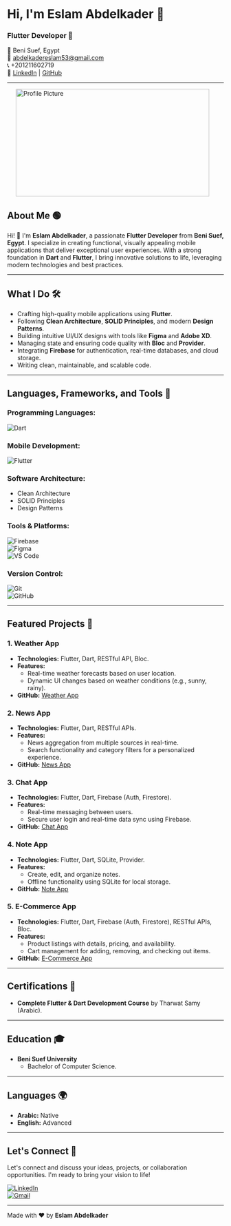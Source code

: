 # Hi, I'm Eslam Abdelkader 👋  

### Flutter Developer 💙  

📍 Beni Suef, Egypt  
📧 abdelkadereslam53@gmail.com  
📞 +201211602719  
🔗 [LinkedIn](https://www.linkedin.com/in/eslam-abdelkader-abdalla) | [GitHub](https://github.com/eslamabdo1122)  

---
<div>
  <img src="https://thumbs.dreamstime.com/z/programmer-developer-flat-style-illustration-white-background-isolated-character-ai-generated-335094504.jpg?w=768" alt="Profile Picture" width="450" height="250" align="center" style="margin-left: 20px ;">
</div>


## **About Me** 🟢  
Hi! 📍️ I'm **Eslam Abdelkader**, a passionate **Flutter Developer** from **Beni Suef, Egypt**. I specialize in creating functional, visually appealing mobile applications that deliver exceptional user experiences. With a strong foundation in **Dart** and **Flutter**, I bring innovative solutions to life, leveraging modern technologies and best practices.  

---

## **What I Do** 🛠️  
- Crafting high-quality mobile applications using **Flutter**.  
- Following **Clean Architecture**, **SOLID Principles**, and modern **Design Patterns**.  
- Building intuitive UI/UX designs with tools like **Figma** and **Adobe XD**.  
- Managing state and ensuring code quality with **Bloc** and **Provider**.  
- Integrating **Firebase** for authentication, real-time databases, and cloud storage.  
- Writing clean, maintainable, and scalable code.  

---

## **Languages, Frameworks, and Tools** 🧰  

### **Programming Languages**:  
![Dart](https://img.shields.io/badge/Dart-0175C2?style=for-the-badge&logo=dart&logoColor=white)  



### **Mobile Development**:  
![Flutter](https://img.shields.io/badge/Flutter-02569B?style=for-the-badge&logo=flutter&logoColor=white)  

### **Software Architecture**:  
- Clean Architecture  
- SOLID Principles  
- Design Patterns  

### **Tools & Platforms**:  
![Firebase](https://img.shields.io/badge/Firebase-FFCA28?style=for-the-badge&logo=firebase&logoColor=black)  
![Figma](https://img.shields.io/badge/Figma-F24E1E?style=for-the-badge&logo=figma&logoColor=white)  
![VS Code](https://img.shields.io/badge/VS_Code-007ACC?style=for-the-badge&logo=visual-studio-code&logoColor=white)  

### **Version Control**:  
![Git](https://img.shields.io/badge/Git-F05032?style=for-the-badge&logo=git&logoColor=white)  
![GitHub](https://img.shields.io/badge/GitHub-181717?style=for-the-badge&logo=github&logoColor=white)  

---

## **Featured Projects** 🚀  

### **1. Weather App**  
- **Technologies:** Flutter, Dart, RESTful API, Bloc.  
- **Features:**  
  - Real-time weather forecasts based on user location.  
  - Dynamic UI changes based on weather conditions (e.g., sunny, rainy).  
- **GitHub:** [Weather App](https://github.com/eslamabdo1122/weather.git)  

### **2. News App**  
- **Technologies:** Flutter, Dart, RESTful APIs.  
- **Features:**  
  - News aggregation from multiple sources in real-time.  
  - Search functionality and category filters for a personalized experience.  
- **GitHub:** [News App](https://github.com/eslamabdo1122/news.git)  

### **3. Chat App**  
- **Technologies:** Flutter, Dart, Firebase (Auth, Firestore).  
- **Features:**  
  - Real-time messaging between users.  
  - Secure user login and real-time data sync using Firebase.  
- **GitHub:** [Chat App](https://github.com/eslamabdo1122/chat_app.git)  

### **4. Note App**  
- **Technologies:** Flutter, Dart, SQLite, Provider.  
- **Features:**  
  - Create, edit, and organize notes.  
  - Offline functionality using SQLite for local storage.  
- **GitHub:** [Note App](https://github.com/eslamabdo1122/onpoint.git)  

### **5. E-Commerce App**  
- **Technologies:** Flutter, Dart, Firebase (Auth, Firestore), RESTful APIs, Bloc.  
- **Features:**  
  - Product listings with details, pricing, and availability.  
  - Cart management for adding, removing, and checking out items.  
- **GitHub:** [E-Commerce App](https://github.com/eslamabdo1122/ecommerce.git)  

---

## **Certifications** 📜  
- **Complete Flutter & Dart Development Course** by Tharwat Samy (Arabic).  

---

## **Education** 🎓  
- **Beni Suef University**  
  - Bachelor of Computer Science.  

---

## **Languages** 🌍  
- **Arabic:** Native  
- **English:** Advanced  

---

## **Let's Connect** 🤝  
Let's connect and discuss your ideas, projects, or collaboration opportunities. I'm ready to bring your vision to life!  

[![LinkedIn](https://img.shields.io/badge/LinkedIn-0077B5?style=for-the-badge&logo=linkedin&logoColor=white)](https://www.linkedin.com/in/eslam-abdelkader-abdalla)  
[![Gmail](https://img.shields.io/badge/Gmail-D14836?style=for-the-badge&logo=gmail&logoColor=white)](mailto:abdelkadereslam53@gmail.com)  

---

Made with ❤️ by **Eslam Abdelkader**  

